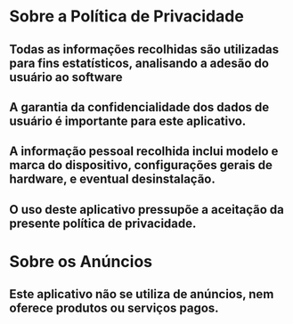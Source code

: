 # Sobre a Política de Privacidade

## Todas as informações recolhidas são utilizadas para fins estatísticos, analisando a adesão do usuário ao software
## A garantia da confidencialidade dos dados de usuário é importante para este aplicativo.
## A informação pessoal recolhida inclui modelo e marca do dispositivo, configurações gerais de hardware, e eventual desinstalação.
## O uso deste aplicativo pressupõe a aceitação da presente política de privacidade.

# Sobre os Anúncios

## Este aplicativo não se utiliza de anúncios, nem oferece produtos ou serviços pagos.

